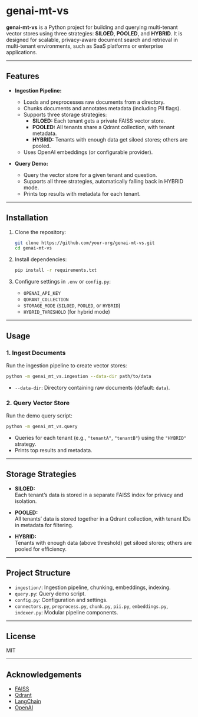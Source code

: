 # genai-mt-vs

**genai-mt-vs** is a Python project for building and querying multi-tenant vector stores using three strategies: **SILOED**, **POOLED**, and **HYBRID**. It is designed for scalable, privacy-aware document search and retrieval in multi-tenant environments, such as SaaS platforms or enterprise applications.

---

## Features

- **Ingestion Pipeline:**  
  - Loads and preprocesses raw documents from a directory.
  - Chunks documents and annotates metadata (including PII flags).
  - Supports three storage strategies:
    - **SILOED:** Each tenant gets a private FAISS vector store.
    - **POOLED:** All tenants share a Qdrant collection, with tenant metadata.
    - **HYBRID:** Tenants with enough data get siloed stores; others are pooled.
  - Uses OpenAI embeddings (or configurable provider).

- **Query Demo:**  
  - Query the vector store for a given tenant and question.
  - Supports all three strategies, automatically falling back in HYBRID mode.
  - Prints top results with metadata for each tenant.

---

## Installation

1. Clone the repository:
   ```bash
   git clone https://github.com/your-org/genai-mt-vs.git
   cd genai-mt-vs
   ```

2. Install dependencies:
   ```bash
   pip install -r requirements.txt
   ```

3. Configure settings in `.env` or `config.py`:
   - `OPENAI_API_KEY`
   - `QDRANT_COLLECTION`
   - `STORAGE_MODE` (`SILOED`, `POOLED`, or `HYBRID`)
   - `HYBRID_THRESHOLD` (for hybrid mode)

---

## Usage

### 1. Ingest Documents

Run the ingestion pipeline to create vector stores:

```bash
python -m genai_mt_vs.ingestion --data-dir path/to/data
```

- `--data-dir`: Directory containing raw documents (default: `data`).

### 2. Query Vector Store

Run the demo query script:

```bash
python -m genai_mt_vs.query
```

- Queries for each tenant (e.g., `"tenantA"`, `"tenantB"`) using the `"HYBRID"` strategy.
- Prints top results and metadata.

---

## Storage Strategies

- **SILOED:**  
  Each tenant’s data is stored in a separate FAISS index for privacy and isolation.

- **POOLED:**  
  All tenants’ data is stored together in a Qdrant collection, with tenant IDs in metadata for filtering.

- **HYBRID:**  
  Tenants with enough data (above threshold) get siloed stores; others are pooled for efficiency.

---

## Project Structure

- `ingestion/`: Ingestion pipeline, chunking, embeddings, indexing.
- `query.py`: Query demo script.
- `config.py`: Configuration and settings.
- `connectors.py`, `preprocess.py`, `chunk.py`, `pii.py`, `embeddings.py`, `indexer.py`: Modular pipeline components.

---

## License

MIT

---

## Acknowledgements

- [FAISS](https://github.com/facebookresearch/faiss)
- [Qdrant](https://qdrant.tech/)
- [LangChain](https://github.com/langchain-ai/langchain)
- [OpenAI](https://openai.com/)

